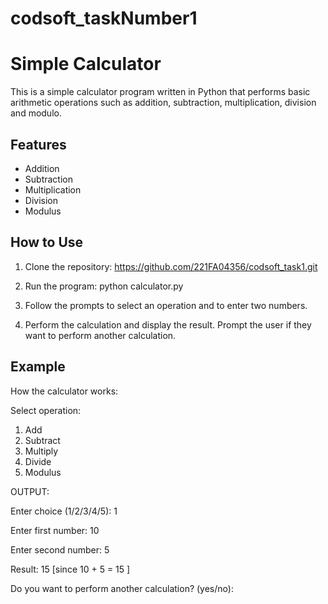 # codsoft_taskNumber1
# Simple Calculator

This is a simple calculator program written in Python that performs basic arithmetic operations such as addition, subtraction, multiplication, division and modulo.

## Features

- Addition
- Subtraction
- Multiplication
- Division
- Modulus

## How to Use

1. Clone the repository:
    https://github.com/221FA04356/codsoft_task1.git

2. Run the program:
    python calculator.py

3. Follow the prompts to select an operation and to enter two numbers.

4. Perform the calculation and display the result. Prompt the user if they want to perform another calculation.

## Example

How the calculator works:

Select operation:
1. Add
2. Subtract
3. Multiply
4. Divide
5. Modulus

OUTPUT:


Enter choice (1/2/3/4/5): 1

Enter first number: 10

Enter second number: 5

Result: 15  [since 10 + 5 = 15 ]

Do you want to perform another calculation? (yes/no): 
